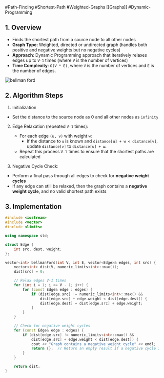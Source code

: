 #Path-Finding #Shortest-Path #Weighted-Graphs [[Graphs]] #Dynamic-Programming 
## 1. Overview
- Finds the shortest path from a source node to all other nodes
- **Graph Type**: Weighted, directed or undirected graph (handles both positive and negative weights but no negative cycles)
- **Approach**: Dynamic Programming approach that iteratively relaxes edges up to `V-1` times (where `V` is the number of vertices)
- **Time Complexity**: `O(V * E)`, where `V` is the number of vertices and `E` is the number of edges.

![bellman ford](https://i.sstatic.net/WalA2.gif)

## 2. Algorithm Steps
1. Initialization
- Set the distance to the source node as 0 and all other nodes as `infinity`

2. Edge Relaxation (repeated `V-1` times):
    - For each edge `(u, v)` with weight `w`:
        - If the distance to `u` is known and `distance[u] + w < distance[v]`, update `distance[v]` to `distance[u] + w`.
    - Repeat this process `V-1` times to ensure that the shortest paths are calculated

3. Negative Cycle Check:
- Perform a final pass through all edges to check for **negative weight cycles**
- If any edge can still be relaxed, then the graph contains a **negative weight cycle**, and no valid shortest path exists

## 3. Implementation
```cpp
#include <iostream>
#include <vector>
#include <limits>

using namespace std;

struct Edge {
    int src, dest, weight;
};

vector<int> bellmanFord(int V, int E, vector<Edge>& edges, int src) {
    vector<int> dist(V, numeric_limits<int>::max());
    dist[src] = 0;

    // Relax edges V-1 times
    for (int i = 1; i <= V - 1; i++) {
        for (const Edge& edge : edges) {
            if (dist[edge.src] != numeric_limits<int>::max() && 
                dist[edge.src] + edge.weight < dist[edge.dest]) {
                dist[edge.dest] = dist[edge.src] + edge.weight;
            }
        }
    }

    // Check for negative weight cycles
    for (const Edge& edge : edges) {
        if (dist[edge.src] != numeric_limits<int>::max() && 
            dist[edge.src] + edge.weight < dist[edge.dest]) {
            cout << "Graph contains a negative weight cycle" << endl;
            return {};  // Return an empty result if a negative cycle is found
        }
    }

    return dist;
}
```
